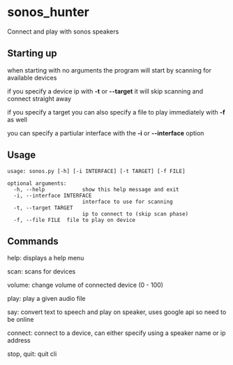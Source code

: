 # sonos_hunter
Connect and play with sonos speakers


## Starting up

when starting with no arguments the program will start by scanning for available devices

if you specify a device ip with **-t** or **--target** it will skip scanning and connect straight away

if you specify a target you can also specify a file to play immediately with **-f** as well

you can specify a partiular interface with the **-i** or **--interface** option

## Usage

```
usage: sonos.py [-h] [-i INTERFACE] [-t TARGET] [-f FILE]

optional arguments:
  -h, --help            show this help message and exit
  -i, --interface INTERFACE
                        interface to use for scanning
  -t, --target TARGET
                        ip to connect to (skip scan phase)
  -f, --file FILE  file to play on device

```

## Commands

help: displays a help menu

scan: scans for devices

volume: change volume of connected device (0 - 100)

play: play a given audio file

say: convert text to speech and play on speaker, uses google api so need to be online

connect: connect to a device, can either specify using a speaker name or ip address

stop, quit: quit cli


